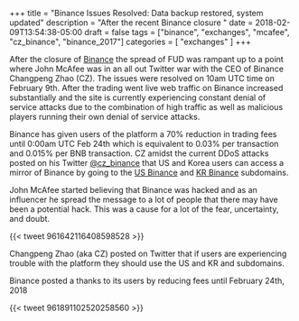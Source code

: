 +++
title = "Binance Issues Resolved: Data backup restored, system updated"
description = "After the recent Binance closure "
date = 2018-02-09T13:54:38-05:00
draft = false
tags = ["binance", "exchanges", "mcafee", "cz_binance", "binance_2017"]
categories = [
    "exchanges"
]
+++

After the closure of [Binance](https://binance.com) the spread of FUD was rampant up to a point where John McAfee was in an all out Twitter war with the CEO of Binance Changpeng Zhao (CZ). 
The issues were resolved on 10am UTC time on February 9th. After the trading went live web traffic on Binance increased substantially and the site is currently experiencing constant denial of service attacks due to the combination of high traffic as well as malicious players running their own denial of service attacks. 

Binance has given users of the platform a 70% reduction in trading fees until 0:00am UTC Feb 24th which is equivalent to 0.03% per transaction and 0.015% per BNB transaction. CZ amidst the current DDoS attacks posted on his Twitter [@cz_binance](https://twitter.com/cz_binance) that US and Korea users can access a mirror of Binance by going to the [US Binance](https://us.binance.com) and [KR Binance](https://kr.binance.com) subdomains.

John McAfee started believing that Binance was hacked and as an influencer he spread the message to a lot of people that there may have been a potential hack. This was a cause for a lot of the fear, uncertainty, and doubt.

{{< tweet 961642116408598528 >}}

Changpeng Zhao (aka CZ) posted on Twitter that if users are experiencing trouble with the platform they should use the US and KR and subdomains.

Binance posted a thanks to its users by reducing fees until February 24th, 2018

{{< tweet 961891102520258560 >}}